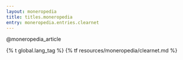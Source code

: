 ```yaml
---
layout: moneropedia
title: titles.moneropedia
entry: moneropedia.entries.clearnet
---
```


@moneropedia_article

{% t global.lang_tag %}
{% tf resources/moneropedia/clearnet.md %}
